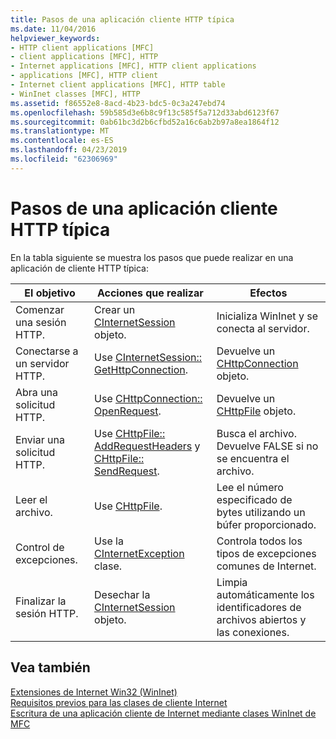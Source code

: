 ```yaml
---
title: Pasos de una aplicación cliente HTTP típica
ms.date: 11/04/2016
helpviewer_keywords:
- HTTP client applications [MFC]
- client applications [MFC], HTTP
- Internet applications [MFC], HTTP client applications
- applications [MFC], HTTP client
- Internet client applications [MFC], HTTP table
- WinInet classes [MFC], HTTP
ms.assetid: f86552e8-8acd-4b23-bdc5-0c3a247ebd74
ms.openlocfilehash: 59b585d3e6b8c9f13c585f5a712d33abd6123f67
ms.sourcegitcommit: 0ab61bc3d2b6cfbd52a16c6ab2b97a8ea1864f12
ms.translationtype: MT
ms.contentlocale: es-ES
ms.lasthandoff: 04/23/2019
ms.locfileid: "62306969"
---
```

# <a name="steps-in-a-typical-http-client-application"></a>Pasos de una aplicación cliente HTTP típica

En la tabla siguiente se muestra los pasos que puede realizar en una aplicación de cliente HTTP típica:

|El objetivo|Acciones que realizar|Efectos|
|---------------|----------------------|-------------|
|Comenzar una sesión HTTP.|Crear un [CInternetSession](../mfc/reference/cinternetsession-class.md) objeto.|Inicializa WinInet y se conecta al servidor.|
|Conectarse a un servidor HTTP.|Use [CInternetSession:: GetHttpConnection](../mfc/reference/cinternetsession-class.md#gethttpconnection).|Devuelve un [CHttpConnection](../mfc/reference/chttpconnection-class.md) objeto.|
|Abra una solicitud HTTP.|Use [CHttpConnection:: OpenRequest](../mfc/reference/chttpconnection-class.md#openrequest).|Devuelve un [CHttpFile](../mfc/reference/chttpfile-class.md) objeto.|
|Enviar una solicitud HTTP.|Use [CHttpFile:: AddRequestHeaders](../mfc/reference/chttpfile-class.md#addrequestheaders) y [CHttpFile:: SendRequest](../mfc/reference/chttpfile-class.md#sendrequest).|Busca el archivo. Devuelve FALSE si no se encuentra el archivo.|
|Leer el archivo.|Use [CHttpFile](../mfc/reference/chttpfile-class.md).|Lee el número especificado de bytes utilizando un búfer proporcionado.|
|Control de excepciones.|Use la [CInternetException](../mfc/reference/cinternetexception-class.md) clase.|Controla todos los tipos de excepciones comunes de Internet.|
|Finalizar la sesión HTTP.|Desechar la [CInternetSession](../mfc/reference/cinternetsession-class.md) objeto.|Limpia automáticamente los identificadores de archivos abiertos y las conexiones.|

## <a name="see-also"></a>Vea también

[Extensiones de Internet Win32 (WinInet)](../mfc/win32-internet-extensions-wininet.md)<br/>
[Requisitos previos para las clases de cliente Internet](../mfc/prerequisites-for-internet-client-classes.md)<br/>
[Escritura de una aplicación cliente de Internet mediante clases WinInet de MFC](../mfc/writing-an-internet-client-application-using-mfc-wininet-classes.md)
